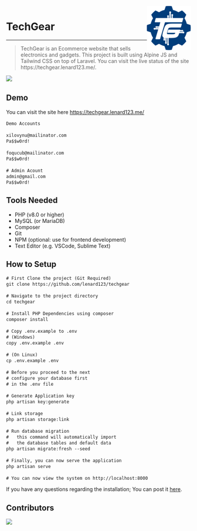 <img align="right" width="120" src="./public/img/logo.png">

# TechGear

<hr/>

<blockquote>
  TechGear is an Ecommerce website that sells electronics and gadgets. This project is built using Alpine JS and Tailwind CSS on top of Laravel. You can visit the live status of the site https://techgear.lenard123.me/.
</blockquote>
  
<p>
  <img src="https://github.com/lenard123/techgear/workflows/Deployment/badge.svg" />
</p>

## Demo

You can visit the site here https://techgear.lenard123.me/

```
Demo Accounts

xilovynu@mailinator.com
Pa$$w0rd!

foqucub@mailinator.com
Pa$$w0rd!

# Admin Acount
admin@gmail.com
Pa$$w0rd!
```

## Tools Needed
- PHP (v8.0 or higher)
- MySQL (or MariaDB)
- Composer
- Git
- NPM (optional: use for frontend development)
- Text Editor (e.g. VSCode, Sublime Text)

## How to Setup
```shell
# First Clone the project (Git Required)
git clone https://github.com/lenard123/techgear

# Navigate to the project directory
cd techgear

# Install PHP Dependencies using composer
composer install

# Copy .env.example to .env
# (Windows)
copy .env.example .env

# (On Linux)
cp .env.example .env

# Before you proceed to the next
# configure your database first
# in the .env file

# Generate Application key
php artisan key:generate

# Link storage
php artisan storage:link

# Run database migration
#   this command will automatically import
#   the database tables and default data
php artisan migrate:fresh --seed

# Finally, you can now serve the application
php artisan serve

# You can now view the system on http://localhost:8000
```

<p>If you have any questions regarding the installation; You can post it <a href='https://github.com/lenard123/techgear/discussions/categories/q-a'>here</a>.</p>


## Contributors

<a href="https://github.com/lenard123/techgear/graphs/contributors">
  <img src="https://contrib.rocks/image?repo=lenard123/techgear" />
</a>
